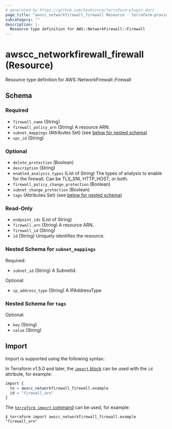 ```yaml
---
# generated by https://github.com/hashicorp/terraform-plugin-docs
page_title: "awscc_networkfirewall_firewall Resource - terraform-provider-awscc"
subcategory: ""
description: |-
  Resource type definition for AWS::NetworkFirewall::Firewall
---
```


# awscc_networkfirewall_firewall (Resource)

Resource type definition for AWS::NetworkFirewall::Firewall



<!-- schema generated by tfplugindocs -->
## Schema

### Required

- `firewall_name` (String)
- `firewall_policy_arn` (String) A resource ARN.
- `subnet_mappings` (Attributes Set) (see [below for nested schema](#nestedatt--subnet_mappings))
- `vpc_id` (String)

### Optional

- `delete_protection` (Boolean)
- `description` (String)
- `enabled_analysis_types` (List of String) The types of analysis to enable for the firewall. Can be TLS_SNI, HTTP_HOST, or both.
- `firewall_policy_change_protection` (Boolean)
- `subnet_change_protection` (Boolean)
- `tags` (Attributes Set) (see [below for nested schema](#nestedatt--tags))

### Read-Only

- `endpoint_ids` (List of String)
- `firewall_arn` (String) A resource ARN.
- `firewall_id` (String)
- `id` (String) Uniquely identifies the resource.

<a id="nestedatt--subnet_mappings"></a>
### Nested Schema for `subnet_mappings`

Required:

- `subnet_id` (String) A SubnetId.

Optional:

- `ip_address_type` (String) A IPAddressType


<a id="nestedatt--tags"></a>
### Nested Schema for `tags`

Optional:

- `key` (String)
- `value` (String)

## Import

Import is supported using the following syntax:

In Terraform v1.5.0 and later, the [`import` block](https://developer.hashicorp.com/terraform/language/import) can be used with the `id` attribute, for example:

```terraform
import {
  to = awscc_networkfirewall_firewall.example
  id = "firewall_arn"
}
```

The [`terraform import` command](https://developer.hashicorp.com/terraform/cli/commands/import) can be used, for example:

```shell
$ terraform import awscc_networkfirewall_firewall.example "firewall_arn"
```
